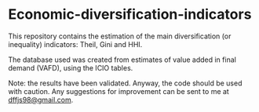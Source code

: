 # Economic-diversification-indicators
This repository contains the estimation of the main diversification (or inequality) indicators: Theil, Gini and HHI.


The database used was created from estimates of value added in final demand (VAFD), using the ICIO tables.

Note: the results have been validated. Anyway, the code should be used with caution. Any suggestions for improvement can be sent to me at dffjs98@gmail.com.

